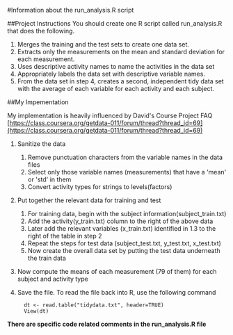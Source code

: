 #Information about the run_analysis.R script


##Project Instructions
You should create one R script called run_analysis.R that does the following. 

1. Merges the training and the test sets to create one data set.
1. Extracts only the measurements on the mean and standard deviation for each measurement. 
1. Uses descriptive activity names to name the activities in the data set
1. Appropriately labels the data set with descriptive variable names. 
1. From the data set in step 4, creates a second, independent tidy data set with the average of each variable for each activity and each subject.

##My Impementation

My implementation is heavily influenced by David's Course Project FAQ
[https://class.coursera.org/getdata-011/forum/thread?thread_id=69](https://class.coursera.org/getdata-011/forum/thread?thread_id=69) 

1. Sanitize the data
	1. Remove punctuation characters from the variable names in the data files
	2. Select only those variable names (measurements) that have a 'mean' or 'std' in them
	3. Convert activity types for strings to levels(factors)
2. Put together the relevant data for training and test
	1. For training data, begin with the subject information(subject_train.txt)
	2. Add the activity(y_train.txt) column to the right of the above data
	3. Later add the relevant variables (x_train.txt) identified in 1.3 to the right of the table in step 2
	4. Repeat the steps for test data (subject_test.txt, y_test.txt, x_test.txt)
	5. Now create the overall data set by putting the test data underneath the train data
3. Now compute the means of each measurement (79 of them) for each subject and activity type
4. Save the file. To read the file back into R, use the following command

         dt <- read.table("tidydata.txt", header=TRUE)
         View(dt)


**There are specific code related comments in the run_analysis.R file**